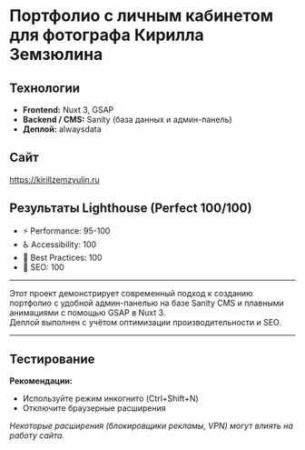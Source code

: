 
# Портфолио с личным кабинетом для фотографа Кирилла Земзюлина

## Технологии

- **Frontend:** Nuxt 3, GSAP  
- **Backend / CMS:** Sanity (база данных и админ-панель)  
- **Деплой:**  alwaysdata

## Сайт  

<https://kirillzemzyulin.ru>  


## Результаты Lighthouse (Perfect 100/100)

- ⚡ Performance: 95-100  
- ♿ Accessibility: 100  
- 🔧 Best Practices: 100  
- 📱 SEO: 100

---

Этот проект демонстрирует современный подход к созданию портфолио с удобной админ-панелью на базе Sanity CMS и плавными анимациями с помощью GSAP в Nuxt 3.  
Деплой выполнен с учётом оптимизации производительности и SEO.

---

## Тестирование

**Рекомендации:**
- Используйте режим инкогнито (Ctrl+Shift+N)
- Отключите браузерные расширения

*Некоторые расширения (блокировщики рекламы, VPN) могут влиять на работу сайта.*

